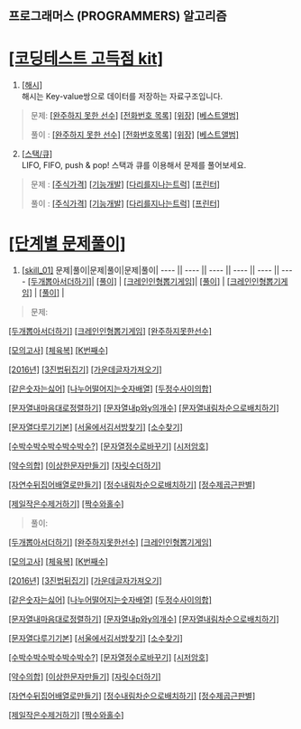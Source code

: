 ## 프로그래머스 (PROGRAMMERS) 알고리즘
# [[코딩테스트 고득점 kit]](https://programmers.co.kr/learn/challenges?tab=algorithm_practice_kit)

1. [[해시]](https://programmers.co.kr/learn/courses/30/parts/12077)   
해시는 Key-value쌍으로 데이터를 저장하는 자료구조입니다.
   
> 문제: [[완주하지 못한 선수]](https://programmers.co.kr/learn/courses/30/lessons/42576) 
[[전화번호 목록]](https://programmers.co.kr/learn/courses/30/lessons/42577) 
[[위장]](https://programmers.co.kr/learn/courses/30/lessons/42578) 
[[베스트앨범]](https://programmers.co.kr/learn/courses/30/lessons/42579) 
>   
> 풀이 : [[완주하지 못한 선수]](./src//python/코딩테스트_고득점_kit/해시/완주하지못한선수.py) 
[[전화번호목록]](./src//python/코딩테스트_고득점_kit/해시/전화번호목록.py) 
[[위장]](./src//python/코딩테스트_고득점_kit/해시/위장.py) 
[[베스트앨범]](./src//python/코딩테스트_고득점_kit/해시/베스트앨범.py) 

2. [[스택/큐]](https://programmers.co.kr/learn/courses/30/parts/12081)   
LIFO, FIFO, push & pop! 스택과 큐를 이용해서 문제를 풀어보세요.  
      
> 문제 : [[주식가격]](https://programmers.co.kr/learn/courses/30/lessons/42584) 
[[기능개발]](https://programmers.co.kr/learn/courses/30/lessons/42586) 
[[다리를지나는트럭]](https://programmers.co.kr/learn/courses/30/lessons/42583) 
[[프린터]](https://programmers.co.kr/learn/courses/30/lessons/42587)
>   
> 풀이 : [[주식가격]](./src/python/코딩테스트_고득점_kit/스택_큐/주식가격.py)
[[기능개발]](./src/python/코딩테스트_고득점_kit/스택_큐/기능개발.py)
[[다리를지나는트럭]](./src/python/코딩테스트_고득점_kit/스택_큐/다리를지나는트럭.py)
[[프린터]](./src/python/코딩테스트_고득점_kit/스택_큐/프린터.py)


# [[단계별 문제풀이]](https://programmers.co.kr/learn/challenges?tab=all_challenges)

1. [[skill_01]](https://programmers.co.kr/learn/challenges)
문제|풀이|문제|풀이|문제|풀이|
 ---- || ---- || ---- || ---- || ---- || ---- 
[[두개뽑아서더하기]](https://programmers.co.kr/learn/courses/30/lessons/68644)|
[[풀이]](./src/python/스킬테스트/level01/두개뽑아서더하기.py) |
[[크레인인형뽑기게임]](https://programmers.co.kr/learn/courses/30/lessons/64061)|
[[풀이]](./src/python/스킬테스트/level01/모의고사.py) |
[[크레인인형뽑기게임]](https://programmers.co.kr/learn/courses/30/lessons/64061) |
[[풀이]](./src/python/스킬테스트/level01/크레인인형뽑기게임.py) |
> 문제:    
   
[[두개뽑아서더하기]](https://programmers.co.kr/learn/courses/30/lessons/68644) 
[[크레인인형뽑기게임]](https://programmers.co.kr/learn/courses/30/lessons/64061) 
[[완주하지못한선수]](https://programmers.co.kr/learn/courses/30/lessons/42576)   

[[모의고사]](https://programmers.co.kr/learn/courses/30/lessons/42840) 
[[체육복]](https://programmers.co.kr/learn/courses/30/lessons/42862) 
[[K번째수]](https://programmers.co.kr/learn/courses/30/lessons/42748)   

[[2016년]](https://programmers.co.kr/learn/courses/30/lessons/12901)
[[3진법뒤집기]](https://programmers.co.kr/learn/courses/30/lessons/68935)
[[가운데글자가져오기]](https://programmers.co.kr/learn/courses/30/lessons/12903)   

[[같은숫자는싫어]](https://programmers.co.kr/learn/courses/30/lessons/12906)
[[나누어떨어지는숫자배열]](https://programmers.co.kr/learn/courses/30/lessons/12910)
[[두정수사이의합]](https://programmers.co.kr/learn/courses/30/lessons/12912)   

[[문자열내마음대로정렬하기]](https://programmers.co.kr/learn/courses/30/lessons/12915)
[[문자열내p와y의개수]](https://programmers.co.kr/learn/courses/30/lessons/12916)
[[문자열내림차순으로배치하기]](https://programmers.co.kr/learn/courses/30/lessons/12917)   

[[문자열다루기기본]](https://programmers.co.kr/learn/courses/30/lessons/12917)
[[서울에서김서방찾기]](https://programmers.co.kr/learn/courses/30/lessons/12919)
[[소수찾기]](https://programmers.co.kr/learn/courses/30/lessons/12921)   

[[수박수박수박수박수박수?]](https://programmers.co.kr/learn/courses/30/lessons/12922) 
[[문자열정수로바꾸기]](https://programmers.co.kr/learn/courses/30/lessons/12925) 
[[시저암호]](https://programmers.co.kr/learn/courses/30/lessons/12926)   

[[약수의합]](https://programmers.co.kr/learn/courses/30/lessons/12928) 
[[이상한문자만들기]](https://programmers.co.kr/learn/courses/30/lessons/12930) 
[[자릿수더하기]](https://programmers.co.kr/learn/courses/30/lessons/12931)   

[[자연수뒤집어배열로만들기]](https://programmers.co.kr/learn/courses/30/lessons/12932)
[[정수내림차순으로배치하기]](https://programmers.co.kr/learn/courses/30/lessons/12933)
[[정수제곱근판별]](https://programmers.co.kr/learn/courses/30/lessons/12934)   

[[제일작은수제거하기]](https://programmers.co.kr/learn/courses/30/lessons/12935 ) 
[[짝수와홀수]](https://programmers.co.kr/learn/courses/30/lessons/12937)
>   
> 풀이:    
   
[[두개뽑아서더하기]](./src/python/스킬테스트/level01/두개뽑아서더하기.py) 
[[완주하지못한선수]](./src/python/스킬테스트/level01/모의고사.py) 
[[크레인인형뽑기게임]](./src/python/스킬테스트/level01/크레인인형뽑기게임.py)   

[[모의고사]](./src/python/스킬테스트/level01/모의고사.py) 
[[체육복]](./src/python/스킬테스트/level01/체육복.py) 
[[K번째수]](./src/python/스킬테스트/level01/K번째수.py)   

[[2016년]](./src/python/스킬테스트/level01/2016년.py)
[[3진법뒤집기]](./src/python/스킬테스트/level01/3진법뒤집기.py)
[[가운데글자가져오기]](./src/python/스킬테스트/level01/가운데글자가져오기.py)   

[[같은숫자는싫어]](./src/python/스킬테스트/level01/같은숫자는싫어.py) 
[[나누어떨어지는숫자배열]](./src/python/스킬테스트/level01/나누어떨어지는숫자배열.py)
[[두정수사이의합]](./src/python/스킬테스트/level01/두정수사이의합.py)   

[[문자열내마음대로정렬하기]](./src/python/스킬테스트/level01/문자열내마음대로정렬하기.py)
[[문자열내p와y의개수]](./src/python/스킬테스트/level01/문자열내p와y의개수.py)
[[문자열내림차순으로배치하기]](./src/python/스킬테스트/level01/문자열내림차순으로배치하기.py)    

[[문자열다루기기본]](./src/python/스킬테스트/level01/문자열다루기기본.py)
[[서울에서김서방찾기]](./src/python/스킬테스트/level01/서울에서김서방찾기.py)
[[소수찾기]](./src/python/스킬테스트/level01/소수찾기.py)   

[[수박수박수박수박수박수?]](./src/python/스킬테스트/level01/수박수박수박수박수박수.py)
[[문자열정수로바꾸기]](./src/python/스킬테스트/level01/문자열정수로바꾸기.py) 
[[시저암호]](./src/python/스킬테스트/level01/시저암호.py)   

[[약수의합]](./src/python/스킬테스트/level01/약수의합.py)
[[이상한문자만들기]](./src/python/스킬테스트/level01/이상한문자만들기.py) 
[[자릿수더하기]](./src/python/스킬테스트/level01/자릿수더하기.py)   

[[자연수뒤집어배열로만들기]](./src/python/스킬테스트/level01/자연수뒤집어배열로만들기.py)
[[정수내림차순으로배치하기]](./src/python/스킬테스트/level01/정수내림차순으로배치하기.py)
[[정수제곱근판별]](./src/python/스킬테스트/level01/정수제곱근판별.py)   

[[제일작은수제거하기]](./src/python/스킬테스트/level01/제일작은수제거하기.py)
[[짝수와홀수]](./src/python/스킬테스트/level01/짝수와홀수.py)
